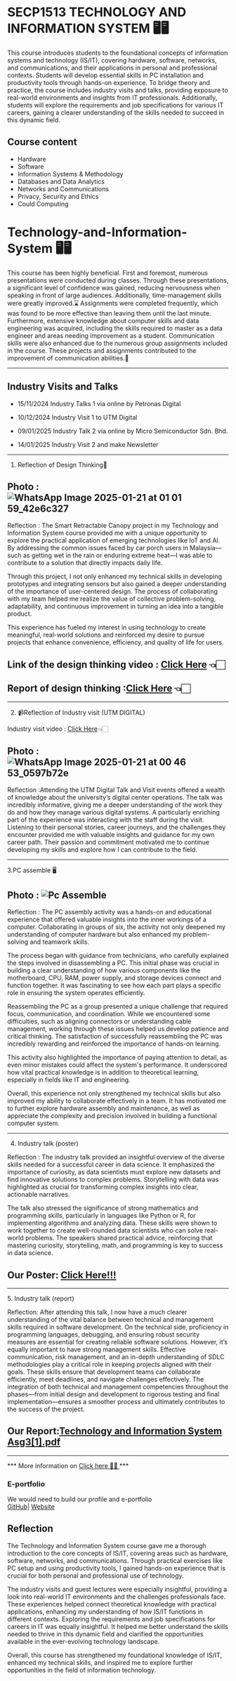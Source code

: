 # SECP1513 TECHNOLOGY AND INFORMATION SYSTEM 🖥️🖥️
This course introduces students to the foundational concepts of information systems and technology (IS/IT), covering hardware, software, networks, and communications, and their applications in personal and professional contexts. Students will develop essential skills in PC installation and productivity tools through hands-on experience. To bridge theory and practice, the course includes industry visits and talks, providing exposure to real-world environments and insights from IT professionals. Additionally, students will explore the requirements and job specifications for various IT careers, gaining a clearer understanding of the skills needed to succeed in this dynamic field.

## Course content 
- Hardware
- Software
- Information Systems & Methodology
- Databases and Data Analytics
- Networks and Communications
- Privacy, Security and Ethics
- Could Computing

# Technology-and-Information-System 🖥️🖥️

This course has been highly beneficial. First and foremost, numerous presentations were conducted during classes. Through these presentations, a significant level of confidence was gained, reducing nervousness when speaking in front of large audiences. Additionally, time-management skills were greatly improved.⌛ Assignments were completed frequently, which was found to be more effective than leaving them until the last minute. Furthermore, extensive knowledge about computer skills and data engineering was acquired, including the skills required to master as a data engineer and areas needing improvement as a student. Communication skills were also enhanced due to the numerous group assignments included in the course. These projects and assignments contributed to the improvement of communication abilities.💬

<hr>

## Industry Visits and Talks
- 15/11/2024 Industry Talks 1 via online by Petronas Digital
 
- 10/12/2024 Industry Visit 1 to UTM Digital
 
- 09/01/2025 Industry Talk 2 via online by Micro Semiconductor Sdn. Bhd.
 
- 14/01/2025 Industry Visit 2 and make Newsletter


<hr>

1. Reflection of Design Thinking🌟 

## Photo : ![WhatsApp Image 2025-01-21 at 01 01 59_42e6c327](https://github.com/user-attachments/assets/a5e862c1-4ac9-40e6-946b-95083829e34d)


Reflection : The Smart Retractable Canopy project in my Technology and Information System course provided me with a unique opportunity to explore the practical application of emerging technologies like IoT and AI. By addressing the common issues faced by car porch users in Malaysia—such as getting wet in the rain or enduring extreme heat—I was able to contribute to a solution that directly impacts daily life.

Through this project, I not only enhanced my technical skills in developing prototypes and integrating sensors but also gained a deeper understanding of the importance of user-centered design. The process of collaborating with my team helped me realize the value of collective problem-solving, adaptability, and continuous improvement in turning an idea into a tangible product.

This experience has fueled my interest in using technology to create meaningful, real-world solutions and reinforced my desire to pursue projects that enhance convenience, efficiency, and quality of life for users.

## Link of the design thinking video : [Click Here](https://www.youtube.com/watch?v=PeqJYnS5g_A) 👈🏻

## Report of design thinking :[Click Here](https://docs.google.com/document/d/1r7rZ8ewG2cUjH_bpZu_VFw8k7tifTSATSpS9Tc_uIY8/edit?tab=t.0) 👈🏻
<hr>

2. 📹Reflection of Industry visit (UTM DIGITAL) 

 Industry visit video : [Click Here](https://www.youtube.com/watch?v=bQ3cNlRpjW4)👈🏻

## Photo :![WhatsApp Image 2025-01-21 at 00 46 53_0597b72e](https://github.com/user-attachments/assets/be8c79b6-8d01-41ca-9ac4-195d3a8ef2c8)


Reflection :Attending the UTM Digital Talk and Visit events offered a wealth of knowledge about the university’s digital center operations. The talk was incredibly informative, giving me a deeper understanding of the work they do and how they manage various digital systems. A particularly enriching part of the experience was interacting with the staff during the visit. Listening to their personal stories, career journeys, and the challenges they encounter provided me with valuable insights and guidance for my own career path. Their passion and commitment motivated me to continue developing my skills and explore how I can contribute to the field.
<hr>
3.PC assemble 🖥️ 


## Photo : ![Pc Assemble](https://github.com/user-attachments/assets/4cdfd6fc-5b23-46e0-84d9-99d2b9b8ef85)


Reflection : The PC assembly activity was a hands-on and educational experience that offered valuable insights into the inner workings of a computer. Collaborating in groups of six, the activity not only deepened my understanding of computer hardware but also enhanced my problem-solving and teamwork skills.

The process began with guidance from technicians, who carefully explained the steps involved in disassembling a PC. This initial phase was crucial in building a clear understanding of how various components like the motherboard, CPU, RAM, power supply, and storage devices connect and function together. It was fascinating to see how each part plays a specific role in ensuring the system operates efficiently.

Reassembling the PC as a group presented a unique challenge that required focus, communication, and coordination. While we encountered some difficulties, such as aligning connectors or understanding cable management, working through these issues helped us develop patience and critical thinking. The satisfaction of successfully reassembling the PC was incredibly rewarding and reinforced the importance of hands-on learning.

This activity also highlighted the importance of paying attention to detail, as even minor mistakes could affect the system's performance. It underscored how vital practical knowledge is in addition to theoretical learning, especially in fields like IT and engineering.

Overall, this experience not only strengthened my technical skills but also improved my ability to collaborate effectively in a team. It has motivated me to further explore hardware assembly and maintenance, as well as appreciate the complexity and precision involved in building a functional computer system.
<hr>

4. Industry talk (poster) 

Reflection : The industry talk provided an insightful overview of the diverse skills needed for a successful career in data science. It emphasized the importance of curiosity, as data scientists must explore new datasets and find innovative solutions to complex problems. Storytelling with data was highlighted as crucial for transforming complex insights into clear, actionable narratives. 

The talk also stressed the significance of strong mathematics and programming skills, particularly in languages like Python or R, for implementing algorithms and analyzing data. These skills were shown to work together to create well-rounded data scientists who can solve real-world problems. The speakers shared practical advice, reinforcing that mastering curiosity, storytelling, math, and programming is key to success in data science.

## Our Poster: [Click Here!!!](https://github.com/user-attachments/assets/0b24acc0-ffee-4bce-affa-ccb49d31d80e)

<hr>
5. Industry talk (report)

Reflection: After attending this talk, I now have a much clearer understanding of the vital balance between technical and management skills required in software development. On the technical side, proficiency in programming languages, debugging, and ensuring robust security measures are essential for creating reliable software solutions. However, it’s equally important to have strong management skills. Effective communication, risk management, and an in-depth understanding of SDLC methodologies play a critical role in keeping projects aligned with their goals. These skills ensure that development teams can collaborate efficiently, meet deadlines, and navigate challenges effectively. The integration of both technical and management competencies throughout the phases—from initial design and development to rigorous testing and final implementation—ensures a smoother process and ultimately contributes to the success of the project.

## Our Report:[Technology and Information System Asg3[1].pdf](https://github.com/user-attachments/files/18480490/Technology.and.Information.System.Asg3.1.pdf)

<hr>


*** More information on [Click here 🌟🌟 ](https://edwinoo05.github.io/tis.html) ***

### E-portfolio
We would need to build our profile and e-portfolio
<br>
[GitHub](https://github.com/edwinoo05)| [Website](https://edwinoo05.github.io/)

## Reflection
The Technology and Information System course gave me a thorough introduction to the core concepts of IS/IT, covering areas such as hardware, software, networks, and communications. Through practical exercises like PC setup and using productivity tools, I gained hands-on experience that is crucial for both personal and professional use of technology.

The industry visits and guest lectures were especially insightful, providing a look into real-world IT environments and the challenges professionals face. These experiences helped connect theoretical knowledge with practical applications, enhancing my understanding of how IS/IT functions in different contexts.
Exploring the requirements and job specifications for careers in IT was equally insightful. It helped me better understand the skills needed to thrive in this dynamic field and clarified the opportunities available in the ever-evolving technology landscape.

Overall, this course has strengthened my foundational knowledge of IS/IT, enhanced my technical skills, and inspired me to explore further opportunities in the field of information technology.
